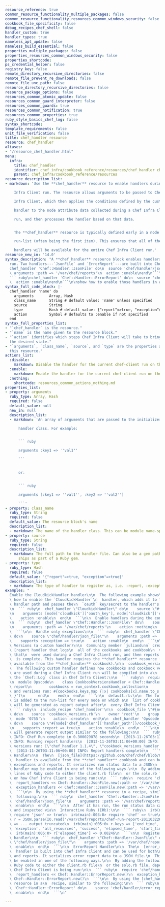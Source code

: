 ```yaml
---
resource_reference: true
common_resource_functionality_multiple_packages: false
common_resource_functionality_resources_common_windows_security: false
cookbook_file_specificity: false
debug_recipes_chef_shell: false
handler_custom: true
handler_types: true
nameless_apt_update: false
nameless_build_essential: false
properties_multiple_packages: false
properties_resources_common_windows_security: false
properties_shortcode: 
ps_credential_helper: false
registry_key: false
remote_directory_recursive_directories: false
remote_file_prevent_re_downloads: false
remote_file_unc_path: false
resource_directory_recursive_directories: false
resource_package_options: false
resources_common_atomic_update: false
resources_common_guard_interpreter: false
resources_common_guards: true
resources_common_notification: true
resources_common_properties: true
ruby_style_basics_chef_log: false
syntax_shortcode: 
template_requirements: false
unit_file_verification: false
title: chef_handler resource
resource: chef_handler
aliases:
- "/resource_chef_handler.html"
menu:
  infra:
    title: chef_handler
    identifier: chef_infra/cookbook_reference/resources/chef_handler chef_handler
    parent: chef_infra/cookbook_reference/resources
resource_description_list:
- markdown: 'Use the **chef_handler** resource to enable handlers during a Chef

    Infra Client run. The resource allows arguments to be passed to Chef

    Infra Client, which then applies the conditions defined by the custom

    handler to the node attribute data collected during a Chef Infra Client

    run, and then processes the handler based on that data.


    The **chef_handler** resource is typically defined early in a node''s

    run-list (often being the first item). This ensures that all of the

    handlers will be available for the entire Chef Infra Client run.'
resource_new_in: '14.0'
syntax_description: "A **chef_handler** resource block enables handlers during a chef-client\n\
  run. Two handlers---`JsonFile` and `ErrorReport`---are built into Chef:\n\n``` ruby\n\
  chef_handler 'Chef::Handler::JsonFile' do\n  source 'chef/handler/json_file'\n \
  \ arguments :path => '/var/chef/reports'\n  action :enable\nend\n```\n\nand:\n\n\
  ``` ruby\nchef_handler 'Chef::Handler::ErrorReport' do\n  source 'chef/handler/error_report'\n\
  \  action :enable\nend\n```\n\nshow how to enable those handlers in a recipe."
syntax_full_code_block: |-
  chef_handler 'name' do
    arguments       Array, Hash
    class_name      String # default value: 'name' unless specified
    source          String
    type            Hash # default value: {"report"=>true, "exception"=>true}
    action          Symbol # defaults to :enable if not specified
  end
syntax_full_properties_list:
- "`chef_handler` is the resource."
- "`name` is the name given to the resource block."
- "`action` identifies which steps Chef Infra Client will take to bring the node into
  the desired state."
- "`arguments`, `class_name`, `source`, and `type` are the properties available to
  this resource."
actions_list:
  :disable:
    markdown: Disable the handler for the current chef-client run on the current node.
  :enable:
    markdown: Enable the handler for the current chef-client run on the current node.
  :nothing:
    shortcode: resources_common_actions_nothing.md
properties_list:
- property: arguments
  ruby_type: Array, Hash
  required: false
  default_value: null
  new_in: null
  description_list:
  - markdown: 'An array of arguments that are passed to the initializer for the

      handler class. For example:


      ``` ruby

      arguments :key1 => ''val1''

      ```


      or:


      ``` ruby

      arguments [:key1 => ''val1'', :key2 => ''val2'']

      ```'
- property: class_name
  ruby_type: String
  required: false
  default_value: The resource block's name
  description_list:
  - markdown: The name of the handler class. This can be module name-spaced.
- property: source
  ruby_type: String
  required: false
  description_list:
  - markdown: The full path to the handler file. Can also be a gem path if the handler
      ships as part of a Ruby gem.
- property: type
  ruby_type: Hash
  required: false
  default_value: '{"report"=>true, "exception"=>true}'
  description_list:
  - markdown: The type of handler to register as, i.e. :report, :exception or both.
examples: "
  Enable the CloudkickHandler handler\n\n  The following example shows\
  \ how to enable the `CloudkickHandler`\n  handler, which adds it to the default\
  \ handler path and passes the\n  `oauth` key/secret to the handler's initializer:\n\
  \n  ``` ruby\n  chef_handler \"CloudkickHandler\" do\n    source \"#{node['chef_handler']['handler_path']}/cloudkick_handler.rb\"\
  \n    arguments [node['cloudkick']['oauth_key'], node['cloudkick']['oauth_secret']]\n\
  \    action :enable\n  end\n  ```\n\n  Enable handlers during the compile phase\n\
  \n  ``` ruby\n  chef_handler \"Chef::Handler::JsonFile\" do\n    source \"chef/handler/json_file\"\
  \n    arguments :path => '/var/chef/reports'\n    action :nothing\n  end.run_action(:enable)\n\
  \  ```\n\n  Handle only exceptions\n\n  ``` ruby\n  chef_handler \"Chef::Handler::JsonFile\"\
  \ do\n    source \"chef/handler/json_file\"\n    arguments :path => '/var/chef/reports'\n\
  \    supports :exception => true\n    action :enable\n  end\n  ```\n\n  Cookbook\
  \ Versions (a custom handler)\n\n  Community member `juliandunn` created a custom\
  \ [report handler that logs\n  all of the cookbooks and cookbook\n  versions](https://github.com/juliandunn/cookbook_versions_handler)\
  \ that\n  were used during a Chef Infra Client run, and then reports after the run\n\
  \  is complete. This handler requires the **chef_handler** resource (which\n  is\
  \ available from the **chef_handler** cookbook).\n\n  cookbook_versions.rb:\n\n\
  \  The following custom handler defines how cookbooks and cookbook versions\n  that\
  \ are used during a Chef Infra Client run will be compiled into a\n  report using\
  \ the `Chef::Log` class in Chef Infra Client:\n\n  ``` ruby\n  require 'chef/log'\n\
  \n  module Opscode\n    class CookbookVersionsHandler < Chef::Handler\n\n      def\
  \ report\n        cookbooks = run_context.cookbook_collection\n        Chef::Log.info('Cookbooks\
  \ and versions run: #{cookbooks.keys.map {|x| cookbooks[x].name.to_s + ' ' + cookbooks[x].version}\
  \ }')\n      end\n    end\n  end\n  ```\n\n  default.rb:\n\n  The following recipe\
  \ is added to the run-list for every node on which a\n  list of cookbooks and versions\
  \ will be generated as report output after\n  every Chef Infra Client run.\n\n \
  \ ``` ruby\n  include_recipe 'chef_handler'\n\n  cookbook_file \"#{node['chef_handler']['handler_path']}/cookbook_versions.rb\"\
  \ do\n    source 'cookbook_versions.rb'\n    owner 'root'\n    group 'root'\n  \
  \  mode '0755'\n    action :create\n  end\n\n  chef_handler 'Opscode::CookbookVersionsHandler'\
  \ do\n    source \"#{node['chef_handler']['handler_path']}/cookbook_versions.rb\"\
  \n    supports :report => true\n    action :enable\n  end\n  ```\n\n  This recipe\
  \ will generate report output similar to the following:\n\n  ``` ruby\n  [2013-11-26T03:11:06+00:00]\
  \ INFO: Chef Run complete in 0.300029878 seconds\n  [2013-11-26T03:11:06+00:00]\
  \ INFO: Running report handlers\n  [2013-11-26T03:11:06+00:00] INFO: Cookbooks and\
  \ versions run: [\"chef_handler 1.1.4\", \"cookbook_versions_handler 1.0.0\"]\n\
  \  [2013-11-26T03:11:06+00:00] INFO: Report handlers complete\n  ```\n\n  JsonFile\
  \ Handler\n\n  The\n  [json_file](https://github.com/chef/chef/blob/master/lib/chef/handler/json_file.rb)\n\
  \  handler is available from the **chef_handler** cookbook and can be used\n  with\
  \ exceptions and reports. It serializes run status data to a JSON\n  file. This\
  \ handler may be enabled in one of the following ways.\n\n  By adding the following\
  \ lines of Ruby code to either the client.rb file\n  or the solo.rb file, depending\
  \ on how Chef Infra Client is being run:\n\n  ``` ruby\n  require 'chef/handler/json_file'\n\
  \  report_handlers << Chef::Handler::JsonFile.new(:path => '/var/chef/reports')\n\
  \  exception_handlers << Chef::Handler::JsonFile.new(:path => '/var/chef/reports')\n\
  \  ```\n\n  By using the **chef_handler** resource in a recipe, similar to the\n\
  \  following:\n\n  ``` ruby\n  chef_handler 'Chef::Handler::JsonFile' do\n    source\
  \ 'chef/handler/json_file'\n    arguments :path => '/var/chef/reports'\n    action\
  \ :enable\n  end\n  ```\n\n  After it has run, the run status data can be loaded\
  \ and inspected via\n  Interactive Ruby (IRb):\n\n  ``` ruby\n  irb(main):002:0>\
  \ require 'json' => true\n  irb(main):003:0> require 'chef' => true\n  irb(main):004:0>\
  \ r = JSON.parse(IO.read('/var/chef/reports/chef-run-report-20110322060731.json'))\
  \ => ... output truncated\n  irb(main):005:0> r.keys => ['end_time', 'node', 'updated_resources',\
  \ 'exception', 'all_resources', 'success', 'elapsed_time', 'start_time', 'backtrace']\n\
  \  irb(main):006:0> r['elapsed_time'] => 0.00246\n  ```\n\n  Register the JsonFile\
  \ handler\n\n  ``` ruby\n  chef_handler \"Chef::Handler::JsonFile\" do\n    source\
  \ \"chef/handler/json_file\"\n    arguments :path => '/var/chef/reports'\n    action\
  \ :enable\n  end\n  ```\n\n  ErrorReport Handler\n\n  The\n  [error_report](https://github.com/chef/chef/blob/master/lib/chef/handler/error_report.rb)\n\
  \  handler is built into Chef Infra Client and can be used for both\n  exceptions\
  \ and reports. It serializes error report data to a JSON file.\n  This handler may\
  \ be enabled in one of the following ways.\n\n  By adding the following lines of\
  \ Ruby code to either the client.rb file\n  or the solo.rb file, depending on how\
  \ Chef Infra Client is being run:\n\n  ``` ruby\n  require 'chef/handler/error_report'\n\
  \  report_handlers << Chef::Handler::ErrorReport.new()\n  exception_handlers <<\
  \ Chef::Handler::ErrorReport.new()\n  ```\n\n  By using the [chef_handler](/resources/chef_handler/)\
  \ resource in a\n  recipe, similar to the following:\n\n  ``` ruby\n  chef_handler\
  \ 'Chef::Handler::ErrorReport' do\n    source 'chef/handler/error_report'\n    action\
  \ :enable\n  end\n  ```\n"

---
```

